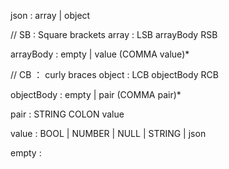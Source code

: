 json        : array | object

// SB : Square brackets
array       : LSB arrayBody RSB

arrayBody   : empty | value (COMMA value)*

// CB ： curly braces
object      : LCB objectBody RCB

objectBody  : empty | pair (COMMA pair)*

pair        : STRING COLON value

value       :  BOOL | NUMBER | NULL | STRING | json

empty       : 